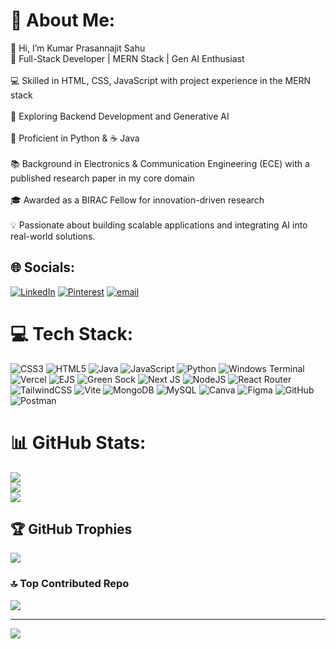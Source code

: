 # 💫 About Me:
👋 Hi, I’m Kumar Prasannajit Sahu<br>🚀 Full-Stack Developer | MERN Stack | Gen AI Enthusiast<br><br>💻 Skilled in HTML, CSS, JavaScript with project experience in the MERN stack<br><br>🔧 Exploring Backend Development and Generative AI<br><br>🐍 Proficient in Python & ☕ Java<br><br>📚 Background in Electronics & Communication Engineering (ECE) with a published research paper in my core domain<br><br>🎓 Awarded as a BIRAC Fellow for innovation-driven research<br><br>💡 Passionate about building scalable applications and integrating AI into real-world solutions.


## 🌐 Socials:
[![LinkedIn](https://img.shields.io/badge/LinkedIn-%230077B5.svg?logo=linkedin&logoColor=white)](https://linkedin.com/in/kumar-prasannajit-sahu) [![Pinterest](https://img.shields.io/badge/Pinterest-%23E60023.svg?logo=Pinterest&logoColor=white)](https://pinterest.com/adityakps1236) [![email](https://img.shields.io/badge/Email-D14836?logo=gmail&logoColor=white)](mailto:kumarprasannajitsahu@gmail.com) 

# 💻 Tech Stack:
![CSS3](https://img.shields.io/badge/css3-%231572B6.svg?style=flat&logo=css3&logoColor=white) ![HTML5](https://img.shields.io/badge/html5-%23E34F26.svg?style=flat&logo=html5&logoColor=white) ![Java](https://img.shields.io/badge/java-%23ED8B00.svg?style=flat&logo=openjdk&logoColor=white) ![JavaScript](https://img.shields.io/badge/javascript-%23323330.svg?style=flat&logo=javascript&logoColor=%23F7DF1E) ![Python](https://img.shields.io/badge/python-3670A0?style=flat&logo=python&logoColor=ffdd54) ![Windows Terminal](https://img.shields.io/badge/Windows%20Terminal-%234D4D4D.svg?style=flat&logo=windows-terminal&logoColor=white) ![Vercel](https://img.shields.io/badge/vercel-%23000000.svg?style=flat&logo=vercel&logoColor=white) ![EJS](https://img.shields.io/badge/ejs-%23B4CA65.svg?style=flat&logo=ejs&logoColor=black) ![Green Sock](https://img.shields.io/badge/green%20sock-88CE02?style=flat&logo=greensock&logoColor=white) ![Next JS](https://img.shields.io/badge/Next-black?style=flat&logo=next.js&logoColor=white) ![NodeJS](https://img.shields.io/badge/node.js-6DA55F?style=flat&logo=node.js&logoColor=white) ![React Router](https://img.shields.io/badge/React_Router-CA4245?style=flat&logo=react-router&logoColor=white) ![TailwindCSS](https://img.shields.io/badge/tailwindcss-%2338B2AC.svg?style=flat&logo=tailwind-css&logoColor=white) ![Vite](https://img.shields.io/badge/vite-%23646CFF.svg?style=flat&logo=vite&logoColor=white) ![MongoDB](https://img.shields.io/badge/MongoDB-%234ea94b.svg?style=flat&logo=mongodb&logoColor=white) ![MySQL](https://img.shields.io/badge/mysql-4479A1.svg?style=flat&logo=mysql&logoColor=white) ![Canva](https://img.shields.io/badge/Canva-%2300C4CC.svg?style=flat&logo=Canva&logoColor=white) ![Figma](https://img.shields.io/badge/figma-%23F24E1E.svg?style=flat&logo=figma&logoColor=white) ![GitHub](https://img.shields.io/badge/github-%23121011.svg?style=flat&logo=github&logoColor=white) ![Postman](https://img.shields.io/badge/Postman-FF6C37?style=flat&logo=postman&logoColor=white)
# 📊 GitHub Stats:
![](https://github-readme-stats.vercel.app/api?username=Kumar-Prasannajit&theme=transparent&hide_border=true&include_all_commits=true&count_private=true)<br/>
![](https://nirzak-streak-stats.vercel.app/?user=Kumar-Prasannajit&theme=transparent&hide_border=true)<br/>
![](https://github-readme-stats.vercel.app/api/top-langs/?username=Kumar-Prasannajit&theme=transparent&hide_border=true&include_all_commits=true&count_private=true&layout=compact)

## 🏆 GitHub Trophies
![](https://github-profile-trophy.vercel.app/?username=Kumar-Prasannajit&theme=prussian&no-frame=true&no-bg=false&margin-w=4)

### 🔝 Top Contributed Repo
![](https://github-contributor-stats.vercel.app/api?username=Kumar-Prasannajit&limit=5&theme=prussian&combine_all_yearly_contributions=true)

---
[![](https://visitcount.itsvg.in/api?id=Kumar-Prasannajit&icon=10&color=13)](https://visitcount.itsvg.in)

<!-- Proudly created with GPRM ( https://gprm.itsvg.in ) -->
